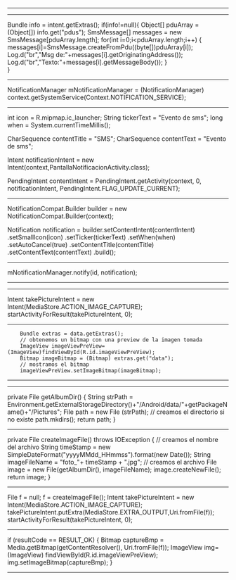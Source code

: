 <uses-permission
android:name="android.permission.RECEIVE_SMS"/>

___________________________________________________________________________________________

<receiver android:name=".MyBroadCastReceiver">
	<intent-filter>
  		<action android:name="android.provider.Telephony.SMS_RECEIVED"/>
	</intent-filter>
</receiver>

___________________________________________________________________________________________


Bundle info = intent.getExtras();
if(info!=null){
	Object[] pduArray = (Object[]) info.get("pdus");
	SmsMessage[] messages = new SmsMessage[pduArray.length];
	for(int i=0;i<pduArray.length;i++)
	{
		messages[i]=SmsMessage.createFromPdu((byte[])pduArray[i]);
		Log.d("br","Msg de:"+messages[i].getOriginatingAddress());
		Log.d("br","Texto:"+messages[i].getMessageBody());
	}	
}


___________________________________________________________________________________________









NotificationManager mNotificationManager = (NotificationManager) 
                                            context.getSystemService(Context.NOTIFICATION_SERVICE);

_________________________________________________________________________________________________________

int icon = R.mipmap.ic_launcher;
String tickerText = "Evento de sms";
long when = System.currentTimeMillis();

CharSequence contentTitle = "SMS";
CharSequence contentText = "Evento de sms";

Intent notificationIntent = new Intent(context,PantallaNotificacionActivity.class);

PendingIntent contentIntent = PendingIntent.getActivity(context, 0, notificationIntent, PendingIntent.FLAG_UPDATE_CURRENT);


_________________________________________________________________________________________________________

NotificationCompat.Builder  builder = new NotificationCompat.Builder(context);

Notification notification = builder.setContentIntent(contentIntent)
                      	.setSmallIcon(icon)
				.setTicker(tickerText)
				.setWhen(when)
		   		.setAutoCancel(true)
				.setContentTitle(contentTitle)
			      .setContentText(contentText)
				.build();

_________________________________________________________________________________________________________

mNotificationManager.notify(id, notification);



_________________________________________________________________________________________________________
_________________________________________________________________________________________________________










Intent takePictureIntent = new Intent(MediaStore.ACTION_IMAGE_CAPTURE);
startActivityForResult(takePictureIntent, 0);

_________________________________________________________________________________________________________


        Bundle extras = data.getExtras();
        // obtenemos un bitmap con una preview de la imagen tomada
        ImageView imageViewPreView=(ImageView)findViewById(R.id.imageViewPreView);
        Bitmap imageBitmap = (Bitmap) extras.get("data");
        // mostramos el bitmap
        imageViewPreView.setImageBitmap(imageBitmap);

_________________________________________________________________________________________________________
_________________________________________________________________________________________________________











private File getAlbumDir()
{
	String strPath = Environment.getExternalStorageDirectory()+"/Android/data/"+getPackageName()+"/Pictures";
	File path = new File (strPath);
	// creamos el directorio si no existe
	path.mkdirs();
	return path;
}

_________________________________________________________________________________________________________

private File createImageFile() throws IOException
{
	// creamos el nombre del archivo
	String timeStamp = new SimpleDateFormat("yyyyMMdd_HHmmss").format(new Date());
	String imageFileName = "foto_"+ timeStamp + ".jpg";
	// creamos el archivo
	File image = new File(getAlbumDir(), imageFileName);
	image.createNewFile();
	return image;
}


_________________________________________________________________________________________________________

File f = null;
f = createImageFile();
Intent takePictureIntent = new Intent(MediaStore.ACTION_IMAGE_CAPTURE);
takePictureIntent.putExtra(MediaStore.EXTRA_OUTPUT,Uri.fromFile(f));
startActivityForResult(takePictureIntent, 0);


_________________________________________________________________________________________________________


if (resultCode == RESULT_OK)
{
	Bitmap captureBmp = Media.getBitmap(getContentResolver(), Uri.fromFile(f));
	ImageView img=(ImageView) findViewById(R.id.imageViewPreView);
	img.setImageBitmap(captureBmp);
}

_________________________________________________________________________________________________________


<uses-permission
android:name="android.permission.WRITE_EXTERNAL_STORAGE"/>
